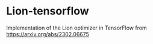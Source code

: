 # Lion-tensorflow
Implementation of the Lion optimizer in TensorFlow from https://arxiv.org/abs/2302.06675
